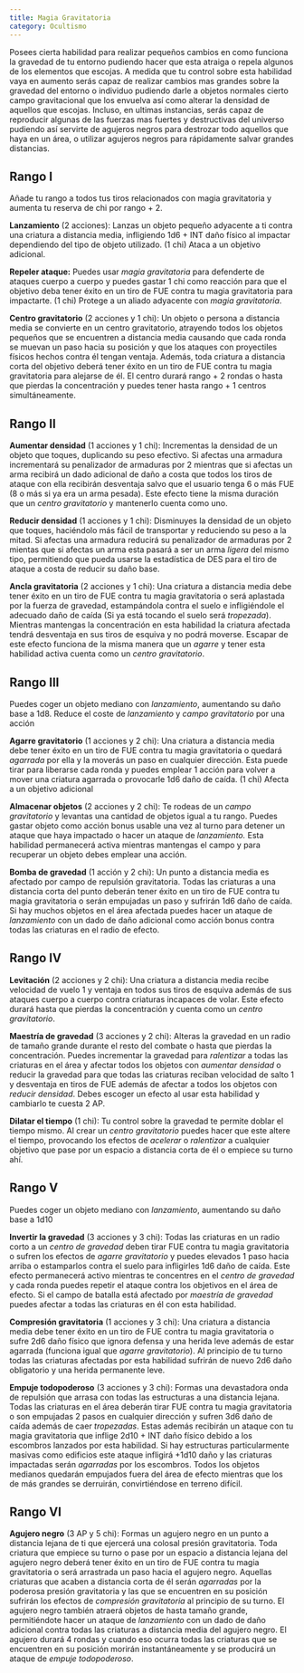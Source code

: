 ```yaml
---
title: Magia Gravitatoria
category: Ocultismo
---
```


Posees cierta habilidad para realizar pequeños cambios en como funciona la gravedad de tu entorno pudiendo hacer que esta atraiga o repela algunos de los elementos que escojas. A medida que tu control sobre esta habilidad vaya en aumento serás capaz de realizar cambios mas grandes  sobre la gravedad del entorno o individuo pudiendo darle a objetos normales cierto campo gravitacional que los envuelva así como alterar la densidad de aquellos que escojas. Incluso, en ultimas instancias, serás capaz de reproducir algunas de las fuerzas mas fuertes y destructivas del universo pudiendo así servirte de agujeros negros para destrozar todo aquellos que haya en un área, o utilizar agujeros negros para rápidamente salvar grandes distancias.

## Rango I

Añade tu rango a todos tus tiros relacionados con magia gravitatoria y aumenta tu reserva de chi por rango + 2.

**Lanzamiento** (2 acciones): Lanzas un objeto pequeño adyacente a ti contra una criatura a distancia media, infligiendo 1d6 + INT daño físico al impactar dependiendo del tipo de objeto utilizado. (1 chi) Ataca a un objetivo adicional.

**Repeler ataque:** Puedes usar *magia gravitatoria* para defenderte de ataques cuerpo a cuerpo y puedes gastar 1 chi como reacción para que el objetivo deba tener éxito en un tiro de FUE contra tu magia gravitatoria para impactarte. (1 chi) Protege a un aliado adyacente con *magia gravitatoria*.

**Centro gravitatorio** (2 acciones y 1 chi): Un objeto o persona a distancia media se convierte en un centro gravitatorio, atrayendo todos los objetos pequeños que se encuentren a distancia media causando que cada ronda se muevan un paso hacia su posición y que los ataques con proyectiles físicos hechos contra él tengan ventaja. Además, toda criatura a distancia corta del objetivo deberá tener éxito en un tiro de FUE contra tu magia gravitatoria para alejarse de él.  El centro durará rango + 2 rondas o hasta que pierdas la concentración y puedes tener hasta rango + 1 centros simultáneamente.

## Rango II

**Aumentar densidad** (1 acciones y 1 chi): Incrementas la densidad de un objeto que toques, duplicando su peso efectivo. Si afectas una armadura incrementará su penalizador de armaduras por 2 mientras que si afectas un arma recibirá un dado adicional de daño a costa que todos los tiros de ataque con ella recibirán desventaja salvo que el usuario tenga 6 o más FUE (8 o más si ya era un arma pesada). Este efecto tiene la misma duración que un *centro gravitatorio* y mantenerlo cuenta como uno.

**Reducir densidad** (1 acciones y 1 chi): Disminuyes la densidad de un objeto que toques, haciéndolo más fácil de transportar y reduciendo su peso a la mitad. Si afectas una armadura reducirá su penalizador de armaduras por 2 mientas que si afectas un arma esta pasará a ser un arma *ligera* del mismo tipo, permitiendo que pueda usarse la estadística de DES para el tiro de ataque a costa de reducir su daño base.

**Ancla gravitatoria** (2 acciones y 1 chi): Una criatura a distancia media debe tener éxito en un tiro de FUE contra tu magia gravitatoria o será aplastada por la fuerza de gravedad, estampándola contra el suelo e infligiéndole el adecuado daño de caída (Si ya está tocando el suelo será *tropezada*). Mientras mantengas la concentración en esta habilidad la criatura afectada tendrá desventaja en sus tiros de esquiva y no podrá moverse. Escapar de este efecto funciona de la misma manera que un *agarre* y tener esta habilidad activa cuenta como un *centro gravitatorio*.

## Rango III

Puedes coger un objeto mediano con *lanzamiento*, aumentando su daño base a 1d8. Reduce el coste de *lanzamiento* y *campo gravitatorio* por una acción

**Agarre gravitatorio** (1 acciones y 2 chi): Una criatura a distancia media debe tener éxito en un tiro de FUE contra tu magia gravitatoria o quedará *agarrada* por ella y la moverás un paso en cualquier dirección. Esta puede tirar para liberarse cada ronda y puedes emplear 1 acción para volver a mover una criatura agarrada o provocarle 1d6 daño de caída. (1 chi) Afecta a un objetivo adicional

**Almacenar objetos** (2 acciones y 2 chi): Te rodeas de un *campo gravitatorio* y levantas una cantidad de objetos igual a tu rango. Puedes gastar objeto como acción bonus usable una vez al turno para detener un ataque que haya impactado o hacer un ataque de *lanzamiento.* Esta habilidad permanecerá activa mientras mantengas el campo y para recuperar un objeto debes emplear una acción.

**Bomba de gravedad** (1 acción y 2 chi): Un punto a distancia media es afectado por campo de repulsión gravitatoria. Todas las criaturas a una distancia corta del punto deberán tener éxito en un tiro de FUE contra tu magia gravitatoria o serán empujadas un paso y sufrirán 1d6 daño de caída. Si hay muchos objetos en el área afectada puedes hacer un ataque de *lanzamiento* con un dado de daño adicional como acción bonus contra todas las criaturas en el radio de efecto.

## Rango IV

**Levitación** (2 acciones  y 2 chi): Una criatura a distancia media recibe velocidad de vuelo 1 y ventaja en todos sus tiros de esquiva además de sus ataques cuerpo a cuerpo contra criaturas incapaces de volar. Este efecto durará hasta que pierdas la concentración y cuenta como un *centro gravitatorio*. 

**Maestría de gravedad** (3 acciones y 2 chi): Alteras la gravedad en un radio de tamaño grande durante el resto del combate o hasta que pierdas la concentración. Puedes incrementar la gravedad para *ralentizar* a todas las criaturas en el área y afectar todos los objetos con *aumentar densidad* o reducir la gravedad para que todas las criaturas reciban velocidad de salto 1 y desventaja en tiros de FUE además de afectar a todos los objetos con *reducir densidad*. Debes escoger un efecto al usar esta habilidad y cambiarlo te cuesta 2 AP. 

**Dilatar el tiempo** (1 chi): Tu control sobre la gravedad te permite doblar el tiempo mismo. Al crear un *centro gravitatorio* puedes hacer que este altere el tiempo, provocando los efectos de *acelerar* o *ralentizar* a cualquier objetivo que pase por un espacio a distancia corta de él o empiece su turno ahí.

## Rango V

Puedes coger un objeto mediano con *lanzamiento*, aumentando su daño base a 1d10

**Invertir la gravedad** (3 acciones y 3 chi): Todas las criaturas en un radio corto a un *centro de gravedad* deben tirar FUE contra tu magia gravitatoria o sufren los efectos de *agarre gravitatorio* y puedes elevados 1 paso hacia arriba o estamparlos contra el suelo para infligirles 1d6 daño de caída. Este efecto permanecerá activo mientras te concentres en el *centro de gravedad* y cada ronda puedes repetir el ataque contra los objetivos en el área de efecto. Si el campo de batalla está afectado por *maestría de gravedad* puedes afectar a todas las criaturas en él con esta habilidad.

**Compresión gravitatoria** (1 acciones y 3 chi): Una criatura a distancia media debe tener éxito en un tiro de FUE contra tu magia gravitatoria o sufre 2d6 daño físico que ignora defensa y una herida leve además de estar agarrada (funciona igual que *agarre gravitatorio*). Al principio de tu turno todas las criaturas afectadas por esta habilidad sufrirán de nuevo 2d6 daño obligatorio y una herida permanente leve.

**Empuje todopoderoso** (3 acciones y 3 chi): Formas una devastadora onda de repulsión que arrasa con todas las estructuras a una distancia lejana. Todas las criaturas en el área deberán tirar FUE contra tu magia gravitatoria o son empujadas 2 pasos en cualquier dirección y sufren 3d6 daño de caída además de caer *tropezadas*. Estas además recibirán un ataque con tu magia gravitatoria que inflige 2d10 + INT daño físico debido a los escombros lanzados por esta habilidad. Si hay estructuras particularmente masivas como edificios este ataque infligirá +1d10 daño y las criaturas impactadas serán *agarradas* por los escombros. Todos los objetos medianos quedarán empujados fuera del área de efecto mientras que los de más grandes se derruirán, convirtiéndose en terreno difícil.

## Rango VI

**Agujero negro** (3 AP y 5 chi): Formas un agujero negro en un punto a distancia lejana de ti que ejercerá una colosal presión gravitatoria. Toda criatura que empiece su turno o pase por un espacio a distancia lejana del agujero negro deberá tener éxito en un tiro de FUE contra tu magia gravitatoria o será arrastrada un paso hacia el agujero negro. Aquellas criaturas que acaben a distancia corta de él serán *agarradas* por la poderosa presión gravitatoria y las que se encuentren en su posición sufrirán los efectos de *compresión gravitatoria* al principio de su turno. El agujero negro también atraerá objetos de hasta tamaño grande, permitiéndote hacer un ataque de *lanzamiento* con un dado de daño adicional contra todas las criaturas a distancia media del agujero negro. El agujero durará 4 rondas y cuando eso ocurra todas las criaturas que se encuentren en su posición morirán instantáneamente y se producirá un ataque de *empuje todopoderoso*.
